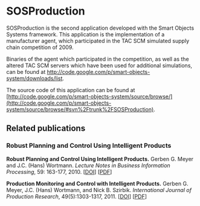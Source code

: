 # SOSProduction #

SOSProduction is the second application developed with the Smart Objects Systems framework. This application is the implementation of a manufacturer agent, which participated in the TAC SCM simulated supply chain competition of 2009.

Binaries of the agent which participated in the competition, as well as the altered TAC SCM servers which have been used for additional simulations, can be found at http://code.google.com/p/smart-objects-system/downloads/list.

The source code of this application can be found at [http://code.google.com/p/smart-objects-system/source/browse/](http://code.google.com/p/smart-objects-system/source/browse/#svn%2Ftrunk%2FSOSProduction).

## Related publications ##

### Robust Planning and Control Using Intelligent Products ###

**Robust Planning and Control Using Intelligent Products.** Gerben G. Meyer and J.C. (Hans) Wortmann. _Lecture Notes in Business Information Processing_, 59: 163-177, 2010. [[DOI](http://dx.doi.org/10.1007/978-3-642-15117-0_12)] [[PDF](http://gerbenmeyer.nl/publications/meyer2010robust.pdf)]

**Production Monitoring and Control with Intelligent Products.** Gerben G. Meyer, J.C. (Hans) Wortmann, and Nick B. Szirbik. _International Journal of Production Research_, 49(5):1303-1317, 2011. [[DOI](http://dx.doi.org/10.1080/00207543.2010.518742)] [[PDF](http://gerbenmeyer.nl/publications/meyer2011production.pdf)]
